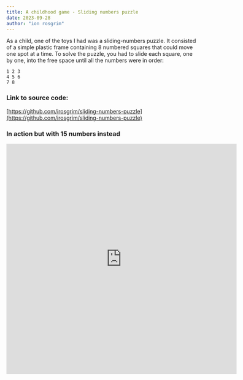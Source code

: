 ```yaml
---
title: A childhood game - Sliding numbers puzzle
date: 2023-09-28
author: "ion rosgrim"
---
```


As a child, one of the toys I had was a sliding-numbers puzzle. It consisted of a simple plastic frame containing 8 numbered squares that could move one spot at a time. To solve the puzzle, you had to slide each square, one by one, into the free space until all the numbers were in order:

```
1 2 3 
4 5 6 
7 8  
```

### Link to source code:

[https://github.com/irosgrim/sliding-numbers-puzzle](https://github.com/irosgrim/sliding-numbers-puzzle)

### In action but with 15 numbers instead

<iframe src="https://irosgrim.dev/sliding-numbers-puzzle/" frameborder="0" width="600" height="600"></iframe>
